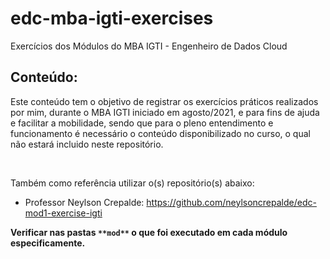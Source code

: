 # edc-mba-igti-exercises
Exercícios dos Módulos do MBA IGTI - Engenheiro de Dados Cloud

## Conteúdo:
Este conteúdo tem o objetivo de registrar os exercícios práticos realizados por mim, durante o MBA IGTI iniciado em agosto/2021, e para fins de ajuda e facilitar a mobilidade, sendo que para o pleno entendimento e funcionamento é necessário o conteúdo disponibilizado no curso, o qual não estará incluido neste repositório.

<br>

Também como referência utilizar o(s) repositório(s) abaixo:
- Professor Neylson Crepalde:  https://github.com/neylsoncrepalde/edc-mod1-exercise-igti

<b>

Verificar nas pastas `**mod**` o que foi executado em cada módulo especificamente.
